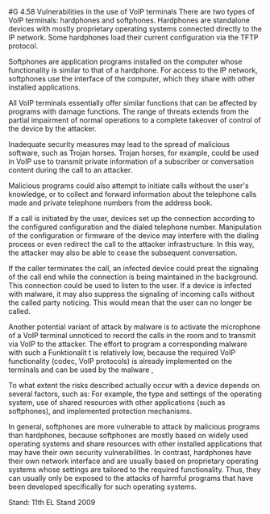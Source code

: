 #G 4.58 Vulnerabilities in the use of VoIP terminals
There are two types of VoIP terminals: hardphones and softphones. Hardphones are standalone devices with mostly proprietary operating systems connected directly to the IP network. Some hardphones load their current configuration via the TFTP protocol.

Softphones are application programs installed on the computer whose functionality is similar to that of a hardphone. For access to the IP network, softphones use the interface of the computer, which they share with other installed applications.

All VoIP terminals essentially offer similar functions that can be affected by programs with damage functions. The range of threats extends from the partial impairment of normal operations to a complete takeover of control of the device by the attacker.

Inadequate security measures may lead to the spread of malicious software, such as Trojan horses. Trojan horses, for example, could be used in VoIP use to transmit private information of a subscriber or conversation content during the call to an attacker.

Malicious programs could also attempt to initiate calls without the user's knowledge, or to collect and forward information about the telephone calls made and private telephone numbers from the address book.

If a call is initiated by the user, devices set up the connection according to the configured configuration and the dialed telephone number. Manipulation of the configuration or firmware of the device may interfere with the dialing process or even redirect the call to the attacker infrastructure. In this way, the attacker may also be able to cease the subsequent conversation.

If the caller terminates the call, an infected device could preat the signaling of the call end while the connection is being maintained in the background. This connection could be used to listen to the user. If a device is infected with malware, it may also suppress the signaling of incoming calls without the called party noticing. This would mean that the user can no longer be called.

Another potential variant of attack by malware is to activate the microphone of a VoIP terminal unnoticed to record the calls in the room and to transmit via VoIP to the attacker. The effort to program a corresponding malware with such a Funktionalit t is relatively low, because the required VoIP functionality (codec, VoIP protocols) is already implemented on the terminals and can be used by the malware ,

To what extent the risks described actually occur with a device depends on several factors, such as: For example, the type and settings of the operating system, use of shared resources with other applications (such as softphones), and implemented protection mechanisms.

In general, softphones are more vulnerable to attack by malicious programs than hardphones, because softphones are mostly based on widely used operating systems and share resources with other installed applications that may have their own security vulnerabilities. In contrast, hardphones have their own network interface and are usually based on proprietary operating systems whose settings are tailored to the required functionality. Thus, they can usually only be exposed to the attacks of harmful programs that have been developed specifically for such operating systems.

Stand: 11th EL Stand 2009



